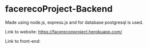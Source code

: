 # facerecoProject-Backend

Made using node.js, express.js and for database postgresql is used.

Link to website:
      https://facereconproject.herokuapp.com/
      
Link to front-end:
      

